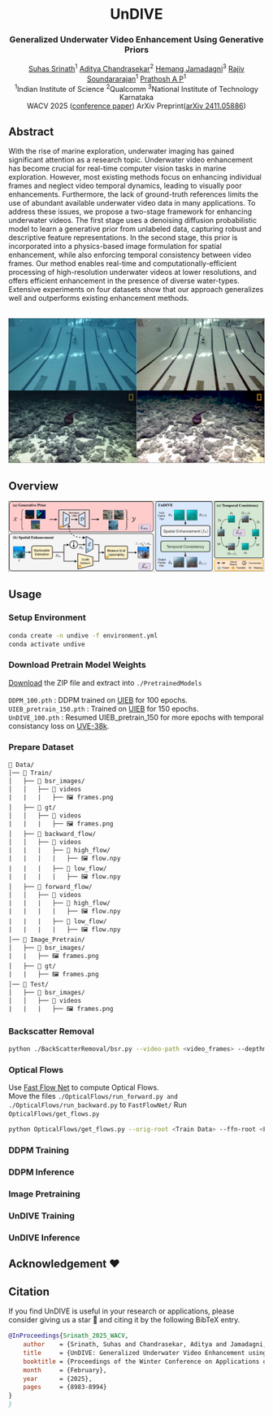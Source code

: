 <div align="center">
<h1>UnDIVE</h1>
<h3>Generalized Underwater Video Enhancement Using Generative Priors</h3> 
  
[Suhas Srinath]()<sup>1</sup> [Aditya Chandrasekar]()<sup>2</sup> [Hemang Jamadagni]()<sup>3</sup> [Rajiv Soundararajan]()<sup>1</sup> [Prathosh A P]()<sup>1</sup> <br>
<sup>1</sup>Indian Institute of Science  <sup>2</sup>Qualcomm  <sup>3</sup>National Institute of Technology Karnataka <br>
WACV 2025 ([conference paper](https://openaccess.thecvf.com/content/WACV2025/papers/Srinath_UnDIVE_Generalized_Underwater_Video_Enhancement_using_Generative_Priors_WACV_2025_paper.pdf)) ArXiv Preprint([arXiv 2411.05886]())
</div>

## Abstract
With the rise of marine exploration, underwater imaging has gained significant attention as a research topic. Underwater video enhancement has become crucial for real-time computer vision tasks in marine exploration. However, most existing methods focus on enhancing individual frames and neglect video temporal dynamics, leading to visually poor enhancements. Furthermore, the lack of ground-truth references limits the use of abundant available underwater video data in many applications. To address these issues, we propose a two-stage framework for enhancing underwater videos. The first stage uses a denoising diffusion probabilistic model to learn a generative prior from unlabeled data, capturing robust and descriptive feature representations. In the second stage, this prior is incorporated into a physics-based image formulation for spatial enhancement, while also enforcing temporal consistency between video frames. Our method enables real-time and computationally-efficient processing of high-resolution underwater videos at lower resolutions, and offers efficient enhancement in the presence of diverse water-types. Extensive experiments on four datasets show that our approach generalizes well and outperforms existing enhancement methods. <br><br>

![](Assets/teaser.png)

## Overview
![](Assets/overview.png)

## Usage
### Setup Environment
```bash
conda create -n undive -f environment.yml
conda activate undive
```
### Download Pretrain Model Weights
[Download](https://drive.google.com/file/d/1FP0wuYQX0t0of9gqDO_gyUiMK7UYXRG-/view?usp=sharing) the ZIP file and extract into `./PretrainedModels`<br><br>
      ```DDPM_100.pth``` : DDPM trained on [UIEB](https://li-chongyi.github.io/proj_benchmark.html) for 100 epochs.<br>
      ```UIEB_pretrain_150.pth``` : Trained on [UIEB](https://li-chongyi.github.io/proj_benchmark.html) for 150 epochs.<br>
      ```UnDIVE_100.pth``` : Resumed UIEB_pretrain_150 for more epochs with temporal consistancy loss on [UVE-38k](https://github.com/TrentQiQ/UVE-38K).<br>
### Prepare Dataset
```
📂 Data/
│── 📂 Train/ 
│   ├── 📂 bsr_images/
│   │   ├── 📼 videos
|   |   |   ├── 🖼️ frames.png
│   ├── 📂 gt/
│   │   ├── 📼 videos
|   |   |   ├── 🖼️ frames.png
│   ├── 📂 backward_flow/
│   │   ├── 📼 videos
|   |   |   ├── 📂 high_flow/
|   |   |   |   ├── 🖼️ flow.npy
|   |   |   ├── 📂 low_flow/
|   |   |   |   ├── 🖼️ flow.npy
│   ├── 📂 forward_flow/
│   │   ├── 📼 videos
|   |   |   ├── 📂 high_flow/
|   |   |   |   ├── 🖼️ flow.npy
|   |   |   ├── 📂 low_flow/
|   |   |   |   ├── 🖼️ flow.npy
│── 📂 Image_Pretrain/
│   ├── 📂 bsr_images/
|   |   ├── 🖼️ frames.png
│   ├── 📂 gt/
|   |   ├── 🖼️ frames.png
│── 📂 Test/
│   ├── 📂 bsr_images/
│   │   ├── 📼 videos
|   |   |   ├── 🖼️ frames.png
```
### Backscatter Removal
```bash
python ./BackScatterRemoval/bsr.py --video-path <video_frames> --depthmap-path <depthmaps> --output-path <bsr_images>
```
### Optical Flows
Use [Fast Flow Net](https://github.com/ltkong218/FastFlowNet) to compute Optical Flows.<br>
Move the files ```./OpticalFlows/run_forward.py and ./OpticalFlows/run_backward.py``` to ```FastFlowNet/```
Run ```OpticalFlows/get_flows.py```
```bash
python OpticalFlows/get_flows.py --orig-root <Train Data> --ffn-root <FastFlowNet> --flow-root <Output Flows>
```
### DDPM Training

### DDPM Inference

### Image Pretraining

### UnDIVE Training

### UnDIVE Inference



## Acknowledgement :heart:


## Citation
If you find UnDIVE is useful in your research or applications, please consider giving us a star 🌟 and citing it by the following BibTeX entry.

```bibtex
@InProceedings{Srinath_2025_WACV,
    author    = {Srinath, Suhas and Chandrasekar, Aditya and Jamadagni, Hemang and Soundararajan, Rajiv and A P, Prathosh},
    title     = {UnDIVE: Generalized Underwater Video Enhancement using Generative Priors},
    booktitle = {Proceedings of the Winter Conference on Applications of Computer Vision (WACV)},
    month     = {February},
    year      = {2025},
    pages     = {8983-8994}
}
}
